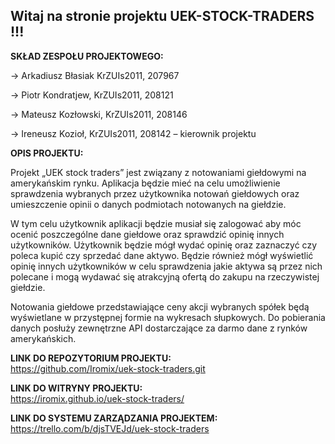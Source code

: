 ## Witaj na stronie projektu UEK-STOCK-TRADERS !!!

<B>SKŁAD ZESPOŁU PROJEKTOWEGO:</B>

-> Arkadiusz Błasiak KrZUIs2011, 207967

-> Piotr Kondratjew, KrZUIs2011, 208121

-> Mateusz Kozłowski, KrZUIs2011, 208146

-> Ireneusz Kozioł, KrZUIs2011, 208142 – kierownik projektu

 
<B>OPIS PROJEKTU:</B>

Projekt „UEK stock traders” jest związany z notowaniami giełdowymi na amerykańskim rynku. Aplikacja będzie mieć na celu umożliwienie sprawdzenia wybranych przez użytkownika notowań giełdowych oraz umieszczenie opinii o danych podmiotach notowanych na giełdzie.

W tym celu użytkownik aplikacji będzie musiał się zalogować aby móc ocenić poszczególne dane giełdowe oraz sprawdzić opinię innych użytkowników. Użytkownik będzie mógł wydać opinię oraz zaznaczyć czy poleca kupić czy sprzedać dane aktywo. Będzie również mógł wyświetlić opinię innych użytkowników w celu sprawdzenia jakie aktywa są przez nich polecane i mogą wydawać się atrakcyjną ofertą do zakupu na rzeczywistej giełdzie.

Notowania giełdowe przedstawiające ceny akcji wybranych spółek będą wyświetlane w przystępnej formie na wykresach słupkowych. Do pobierania danych posłuży zewnętrzne API dostarczające za darmo dane z rynków amerykańskich.

<B>LINK DO REPOZYTORIUM PROJEKTU:</B><br/>
https://github.com/Iromix/uek-stock-traders.git
 
<B>LINK DO WITRYNY PROJEKTU:</B><br/>
https://iromix.github.io/uek-stock-traders/

<B>LINK DO SYSTEMU ZARZĄDZANIA PROJEKTEM:</B><br/>
https://trello.com/b/djsTVEJd/uek-stock-traders

 
